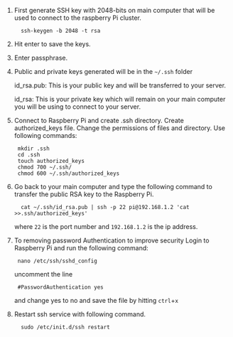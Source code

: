1. First generate SSH key with 2048-bits on main computer that will be used to
   connect to the raspberry Pi cluster. 

         ssh-keygen -b 2048 -t rsa 

2. Hit enter to save the keys. 

3. Enter passphrase. 

4. Public and private keys generated will be in the `~/.ssh` folder 

     id_rsa.pub: This is your public key and will be transferred to your server. 

     id_rsa: This is your private key which will remain on your main computer you will be using to connect to your server. 

5. Connect to Raspberry Pi and create .ssh directory. Create authorized_keys 
   file. Change the permissions of files and directory. Use following commands: 

        mkdir .ssh 
        cd .ssh
        touch authorized_keys 
        chmod 700 ~/.ssh/ 
        chmod 600 ~/.ssh/authorized_keys 

6. Go back to your main computer and type the following command to transfer the
   public RSA key to the Raspberry Pi. 
 
         cat ~/.ssh/id_rsa.pub | ssh -p 22 pi@192.168.1.2 'cat >>.ssh/authorized_keys' 
 
   where `22` is the port number and `192.168.1.2` is the ip address. 

7. To removing password Authentication to improve security Login to
   Raspberry Pi and run the following command: 

        nano /etc/ssh/sshd_config  

   uncomment 
   the line 

        #PasswordAuthentication yes 

   and change yes to no and save the file by hitting `ctrl`+`x` 

8.  Restart ssh service with following command. 

          sudo /etc/init.d/ssh restart
